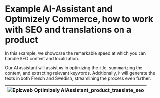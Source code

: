 # Example AI-Assistant and Optimizely Commerce, how to work with SEO and translations on a product

In this example, we showcase the remarkable speed at which you can handle SEO content and localization.

Our AI assistant will assist us in optimizing the title, summarizing the content, and extracting relevant keywords. Additionally, it will generate the texts in both French and Swedish, streamlining the process even further.

| ![Epicweb Optimizely AIAssistant_product_translate_seo](https://github.com/Epicweb-Optimizely/Epicweb.Optimizely.AIAssistant/assets/9716195/972985f2-4cc6-4c16-b1f0-16d595a8ab31) | 
|-|
